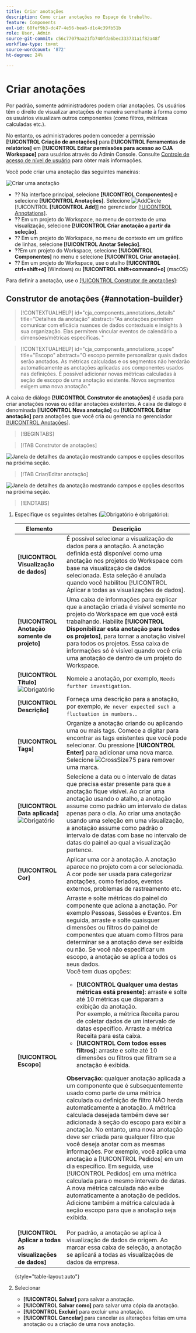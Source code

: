 ```yaml
---
title: Criar anotações
description: Como criar anotações no Espaço de trabalho.
feature: Components
exl-id: 68fef9b3-dc47-4e56-bea6-d1c4c39fb51b
role: User, Admin
source-git-commit: c56c77079aa21fb740fda6bec333731a1f82a48f
workflow-type: tm+mt
source-wordcount: '872'
ht-degree: 24%

---
```


# Criar anotações

Por padrão, somente administradores podem criar anotações. Os usuários têm o direito de visualizar anotações de maneira semelhante à forma como os usuários visualizam outros componentes (como filtros, métricas calculadas etc.).

No entanto, os administradores podem conceder a permissão **[!UICONTROL Criação de anotações]** para **[!UICONTROL Ferramentas de relatórios]** em **[!UICONTROL Editar permissões para acesso ao CJA Workspace]** para usuários através do Admin Console. Consulte [Controle de acesso de nível de usuário](/help/technotes/access-control.md#user-level-access) para obter mais informações.

Você pode criar uma anotação das seguintes maneiras:

![Criar uma anotação](assets/create-annotation.png)

* ?? Na interface principal, selecione **[!UICONTROL Componentes]** e selecione **[!UICONTROL Anotações]**. Selecione ![AddCircle](/help/assets/icons/AddCircle.svg) [!UICONTROL **[!UICONTROL Add]**] no gerenciador [[!UICONTROL Annotations]](/help/components/annotations/manage-annotations.md).
* ?? Em um projeto do Workspace, no menu de contexto de uma visualização, selecione **[!UICONTROL Criar anotação a partir da seleção]**.
* ?? Em um projeto do Workspace, no menu de contexto em um gráfico de linhas, selecione **[!UICONTROL Anotar Seleção]**.
* ??Em um projeto do Workspace, selecione **[!UICONTROL Componentes]** no menu e selecione **[!UICONTROL Criar anotação]**.
* ?? Em um projeto do Workspace, use o atalho **[!UICONTROL ctrl+shift+o]** (Windows) ou **[!UICONTROL shift+command+o]** (macOS)

Para definir a anotação, use o [[!UICONTROL Construtor de anotações]](#annotation-builder):

<!-- Should we really mention API here. If so, we can do it all over the place in the docs...
| **Use the [Customer Journey Analytics Annotations API](https://developer.adobe.com/cja-apis/docs/endpoints/annotations/)** | The Customer Journey Analytics Annotations APIs allow you to create, update, or retrieve annotations programmatically through Adobe Developer. These APIs use the same data and methods that Adobe uses inside the product UI. |
-->


## Construtor de anotações {#annotation-builder}

<!-- markdownlint-disable MD034 -->

>[!CONTEXTUALHELP]
>id="cja_components_annotations_details"
>title="Detalhes da anotação"
>abstract="As anotações permitem comunicar com eficácia nuances de dados contextuais e insights à sua organização. Elas permitem vincular eventos de calendário a dimensões/métricas específicas. "

<!-- markdownlint-enable MD034 -->

<!-- markdownlint-disable MD034 -->

>[!CONTEXTUALHELP]
>id="cja_components_annotations_scope"
>title="Escopo"
>abstract="O escopo permite personalizar quais dados serão anotados. As métricas calculadas e os segmentos não herdarão automaticamente as anotações aplicadas aos componentes usados nas definições. É possível adicionar novas métricas calculadas à seção de escopo de uma anotação existente. Novos segmentos exigem uma nova anotação."

<!-- markdownlint-enable MD034 -->


A caixa de diálogo **[!UICONTROL Construtor de anotações]** é usada para criar anotações novas ou editar anotações existentes. A caixa de diálogo é denominada **[!UICONTROL Nova anotação]** ou **[!UICONTROL Editar anotação]** para anotações que você cria ou gerencia no gerenciador [[!UICONTROL Anotações]](/help/components/annotations/manage-annotations.md).


>[!BEGINTABS]

>[!TAB Construtor de anotações]

![Janela de detalhes da anotação mostrando campos e opções descritos na próxima seção.](assets/annotation-builder.png)

>[!TAB Criar/Editar anotação]

![Janela de detalhes da anotação mostrando campos e opções descritos na próxima seção.](assets/create-edit-annotation.png)

>[!ENDTABS]

1. Especifique os seguintes detalhes (![Obrigatório](/help/assets/icons/Required.svg) é obrigatório):

   | Elemento | Descrição |
   | --- | --- |
   | **[!UICONTROL Visualização de dados]** | É possível selecionar a visualização de dados para a anotação. A anotação definida está disponível como uma anotação nos projetos do Workspace com base na visualização de dados selecionada. Esta seleção é anulada quando você habilitou [!UICONTROL Aplicar a todas as visualizações de dados]. |
   | **[!UICONTROL Anotação somente de projeto]** | Uma caixa de informações para explicar que a anotação criada é visível somente no projeto do Workspace em que você está trabalhando. Habilite **[!UICONTROL Disponibilizar esta anotação para todos os projetos]**, para tornar a anotação visível para todos os projetos. Essa caixa de informações só é visível quando você cria uma anotação de dentro de um projeto do Workspace. |
   | **[!UICONTROL Título]** ![Obrigatório](/help/assets/icons/Required.svg) | Nomeie a anotação, por exemplo, `Needs further investigation`. |
   | **[!UICONTROL Descrição]** | Forneça uma descrição para a anotação, por exemplo, `We never expected such a fluctuation in numbers.`. |
   | **[!UICONTROL Tags]** | Organize a anotação criando ou aplicando uma ou mais tags. Comece a digitar para encontrar as tags existentes que você pode selecionar. Ou pressione **[!UICONTROL Enter]** para adicionar uma nova marca. Selecione ![CrossSize75](/help/assets/icons/CrossSize75.svg) para remover uma marca. |
   | **[!UICONTROL Data aplicada]** ![Obrigatório](/help/assets/icons/Required.svg) | Selecione a data ou o intervalo de datas que precisa estar presente para que a anotação fique visível. Ao criar uma anotação usando o atalho, a anotação assume como padrão um intervalo de datas apenas para o dia. Ao criar uma anotação usando uma seleção em uma visualização, a anotação assume como padrão o intervalo de datas com base no intervalo de datas do painel ao qual a visualização pertence. |
   | **[!UICONTROL Cor]** | Aplicar uma cor à anotação. A anotação aparece no projeto com a cor selecionada. A cor pode ser usada para categorizar anotações, como feriados, eventos externos, problemas de rastreamento etc. |
   | **[!UICONTROL Escopo]** | Arraste e solte métricas do painel do componente que aciona a anotação. Por exemplo Pessoas, Sessões e Eventos. Em seguida, arraste e solte quaisquer dimensões ou filtros do painel de componentes que atuam como filtros para determinar se a anotação deve ser exibida ou não. Se você não especificar um escopo, a anotação se aplica a todos os seus dados. <br/>Você tem duas opções:<ul><li>**[!UICONTROL Qualquer uma destas métricas está presente]**: arraste e solte até 10 métricas que disparam a exibição da anotação.<br/>Por exemplo, a métrica Receita parou de coletar dados de um intervalo de datas específico. Arraste a métrica Receita para esta caixa.</li><li>**[!UICONTROL Com todos esses filtros]**: arraste e solte até 10 dimensões ou filtros que filtram se a anotação é exibida.</li></ul><p><p>**Observação:** qualquer anotação aplicada a um componente que é subsequentemente usado como parte de uma métrica calculada ou definição de filtro NÃO herda automaticamente a anotação. A métrica calculada desejada também deve ser adicionada à seção do escopo para exibir a anotação. No entanto, uma nova anotação deve ser criada para qualquer filtro que você deseja anotar com as mesmas informações. Por exemplo, você aplica uma anotação a [!UICONTROL Pedidos] em um dia específico. Em seguida, use [!UICONTROL Pedidos] em uma métrica calculada para o mesmo intervalo de datas. A nova métrica calculada não exibe automaticamente a anotação de pedidos. Adicione também a métrica calculada à seção escopo para que a anotação seja exibida. |
   | **[!UICONTROL Aplicar a todas as visualizações de dados]** | Por padrão, a anotação se aplica à visualização de dados de origem. Ao marcar essa caixa de seleção, a anotação se aplicará a todas as visualizações de dados da empresa. |

   {style="table-layout:auto"}

1. Selecionar
   * **[!UICONTROL Salvar]** para salvar a anotação.
   * **[!UICONTROL Salvar como]** para salvar uma cópia da anotação.
   * **[!UICONTROL Excluir]** para excluir uma anotação.
   * **[!UICONTROL Cancelar]** para cancelar as alterações feitas em uma anotação ou a criação de uma nova anotação.
